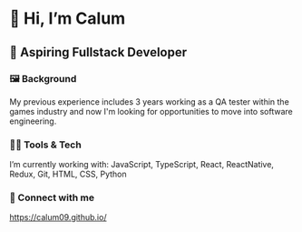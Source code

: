 # 👋 Hi, I’m Calum 
## 🌱 Aspiring Fullstack Developer

### 🖼 Background
My previous experience includes 3 years working as a QA tester within the games industry and now I'm looking for opportunities to move into software engineering.

### 🧑‍💻 Tools & Tech
I’m currently working with: JavaScript, TypeScript, React, ReactNative, Redux, Git, HTML, CSS, Python 

### 🔗 Connect with me

https://calum09.github.io/

<!---
Calum09/Calum09 is a ✨ special ✨ repository because its `README.md` (this file) appears on your GitHub profile.
You can click the Preview link to take a look at your changes.
--->
